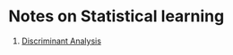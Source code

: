 # Notes on Statistical learning

1. [Discriminant Analysis](https://github.com/KPdir/SL_Notes/blob/master/DiscriminantAnalysis.md)
